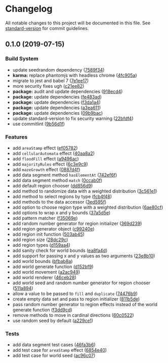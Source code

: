# Changelog

All notable changes to this project will be documented in this file. See [standard-version](https://github.com/conventional-changelog/standard-version) for commit guidelines.

## 0.1.0 (2019-07-15)


### Build System

* update seedrandom dependency ([7589f34](https://github.com/jsalis/solaire/commit/7589f34))
* **karma:** replace phantomjs with headless chrome ([4fc905a](https://github.com/jsalis/solaire/commit/4fc905a))
* migrate to jest and babel 7 ([7e1ee17](https://github.com/jsalis/solaire/commit/7e1ee17))
* more security fixes ugh ([c21ee82](https://github.com/jsalis/solaire/commit/c21ee82))
* **package:** audit and update dependencies ([918ecd4](https://github.com/jsalis/solaire/commit/918ecd4))
* **package:** update dependencies ([fe483ad](https://github.com/jsalis/solaire/commit/fe483ad))
* **package:** update dependencies ([f3da1a4](https://github.com/jsalis/solaire/commit/f3da1a4))
* **package:** update dependencies ([a3ea611](https://github.com/jsalis/solaire/commit/a3ea611))
* **package:** update dependencies ([09b9bac](https://github.com/jsalis/solaire/commit/09b9bac))
* update standard-version to fix security warning ([22bfdf4](https://github.com/jsalis/solaire/commit/22bfdf4))
* use commitlint ([9b56d1f](https://github.com/jsalis/solaire/commit/9b56d1f))


### Features

* add `areaStamp` effect ([ef05782](https://github.com/jsalis/solaire/commit/ef05782))
* add `cellularAutomata` effect ([40aa8a2](https://github.com/jsalis/solaire/commit/40aa8a2))
* add `floodFill` effect ([a9496ac](https://github.com/jsalis/solaire/commit/a9496ac))
* add `majorityRules` effect ([6c3e9c9](https://github.com/jsalis/solaire/commit/6c3e9c9))
* add `mazeGrowth` effect ([0887d4f](https://github.com/jsalis/solaire/commit/0887d4f))
* add data segment method `hasElementAt` ([742ef6f](https://github.com/jsalis/solaire/commit/742ef6f))
* add data segment method `match` ([0ccab0f](https://github.com/jsalis/solaire/commit/0ccab0f))
* add default region chooser ([dd856d9](https://github.com/jsalis/solaire/commit/dd856d9))
* add method to randomize data with a weighted distribution ([3c561e1](https://github.com/jsalis/solaire/commit/3c561e1))
* add method to select regions by type ([fcb4f48](https://github.com/jsalis/solaire/commit/fcb4f48))
* add methods to the data accessor ([3ed595f](https://github.com/jsalis/solaire/commit/3ed595f))
* add option to choose region type with a weighted distribution ([6ae80cf](https://github.com/jsalis/solaire/commit/6ae80cf))
* add options to wrap x and y bounds ([37a5d5e](https://github.com/jsalis/solaire/commit/37a5d5e))
* add pattern matcher ([f35069e](https://github.com/jsalis/solaire/commit/f35069e))
* add random number generator for region initializer ([369d239](https://github.com/jsalis/solaire/commit/369d239))
* add region generator object ([c99240e](https://github.com/jsalis/solaire/commit/c99240e))
* add region init function ([503ab45](https://github.com/jsalis/solaire/commit/503ab45))
* add region size ([28dc29c](https://github.com/jsalis/solaire/commit/28dc29c))
* add region types ([d159aa4](https://github.com/jsalis/solaire/commit/d159aa4))
* add sanity check for world bounds ([ea8fa4d](https://github.com/jsalis/solaire/commit/ea8fa4d))
* add support for passing x and y values as two arguments ([23e8b10](https://github.com/jsalis/solaire/commit/23e8b10))
* add world bounds ([bfbab8a](https://github.com/jsalis/solaire/commit/bfbab8a))
* add world generate function ([d152bf9](https://github.com/jsalis/solaire/commit/d152bf9))
* add world movement ([a2ac949](https://github.com/jsalis/solaire/commit/a2ac949))
* add world renderer ([46ceb28](https://github.com/jsalis/solaire/commit/46ceb28))
* add world seed and random number generator for region chooser ([511a894](https://github.com/jsalis/solaire/commit/511a894))
* allow a value to be passed to `fill` and `duplicate` ([74476b9](https://github.com/jsalis/solaire/commit/74476b9))
* create empty data set and pass to region initializer ([811b5de](https://github.com/jsalis/solaire/commit/811b5de))
* pass random number generator to region effects instead of the world generate function ([f3dd9cd](https://github.com/jsalis/solaire/commit/f3dd9cd))
* remove methods to move in cardinal directions ([60c0522](https://github.com/jsalis/solaire/commit/60c0522))
* use random seed by default ([a229ce1](https://github.com/jsalis/solaire/commit/a229ce1))


### Tests

* add data segment test cases ([46fa3b6](https://github.com/jsalis/solaire/commit/46fa3b6))
* add test case for `areaStamp` effect ([6854e40](https://github.com/jsalis/solaire/commit/6854e40))
* add test case for world seed ([ac96c07](https://github.com/jsalis/solaire/commit/ac96c07))
